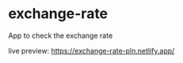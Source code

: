 # exchange-rate
App to check the exchange rate


live preview: https://exchange-rate-pln.netlify.app/

